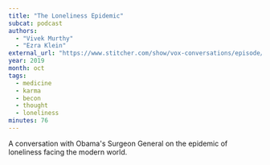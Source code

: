 ```yaml
---
title: "The Loneliness Epidemic"
subcat: podcast
authors:
  - "Vivek Murthy"
  - "Ezra Klein"
external_url: "https://www.stitcher.com/show/vox-conversations/episode/the-loneliness-epidemic-64496902"
year: 2019
month: oct
tags:
  - medicine
  - karma
  - becon
  - thought
  - loneliness
minutes: 76
---
```


A conversation with Obama's Surgeon General on the epidemic of loneliness facing the modern world.

